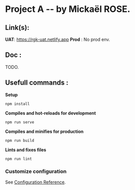 # Project A -- by Mickaël ROSE.

## Link(s): 

**UAT**: https://rgk-uat.netlify.app
**Prod** : No prod env.

## Doc :

TODO.

## Usefull commands :
**Setup**
```
npm install
```
**Compiles and hot-reloads for development**
```
npm run serve
```
**Compiles and minifies for production**
```
npm run build
```
**Lints and fixes files**
```
npm run lint
```

### Customize configuration
See [Configuration Reference](https://cli.vuejs.org/config/).
